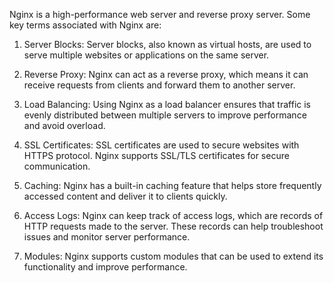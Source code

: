 Nginx is a high-performance web server and reverse proxy server. Some key terms associated with Nginx are: 

1. Server Blocks: Server blocks, also known as virtual hosts, are used to serve multiple websites or applications on the same server.

2. Reverse Proxy: Nginx can act as a reverse proxy, which means it can receive requests from clients and forward them to another server.

3. Load Balancing: Using Nginx as a load balancer ensures that traffic is evenly distributed between multiple servers to improve performance and avoid overload.

4. SSL Certificates: SSL certificates are used to secure websites with HTTPS protocol. Nginx supports SSL/TLS certificates for secure communication.

5. Caching: Nginx has a built-in caching feature that helps store frequently accessed content and deliver it to clients quickly.

6. Access Logs: Nginx can keep track of access logs, which are records of HTTP requests made to the server. These records can help troubleshoot issues and monitor server performance.

7. Modules: Nginx supports custom modules that can be used to extend its functionality and improve performance.
